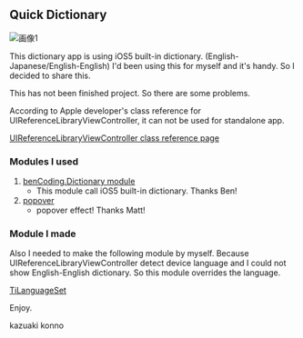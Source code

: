 ## Quick Dictionary

![画像1](https://github.com/KAZUAKI/QuickDict/screen.png)


This dictionary app is using iOS5 built-in dictionary. (English-Japanese/English-English)
I'd been using this for myself and it's handy. So I decided to share this. 

This has not been finished project. So there are some problems.


According to Apple developer's class reference for UIReferenceLibraryViewController, it can not be used for standalone app.

[UIReferenceLibraryViewController class reference page](http://developer.apple.com/library/ios/#documentation/uikit/reference/UIReferenceLibraryViewControllerClassRef/Reference/Reference.html )



### Modules I used

1. [benCoding.Dictionary module](https://github.com/benbahrenburg/benCoding.Dictionary "リンクのタイトル")
    * This module call iOS5 built-in dictionary. Thanks Ben!
2. [popover](https://github.com/mattapperson/TiPopover/)
    * popover effect! Thanks Matt! 


### Module I made

Also I needed to make the following module by myself. Because UIReferenceLibraryViewController detect device language and I could not show English-English dictionary. So this module overrides the language.

[TiLanguageSet](https://github.com/KAZUAKI/TiLanguageSet)


Enjoy.

kazuaki konno


